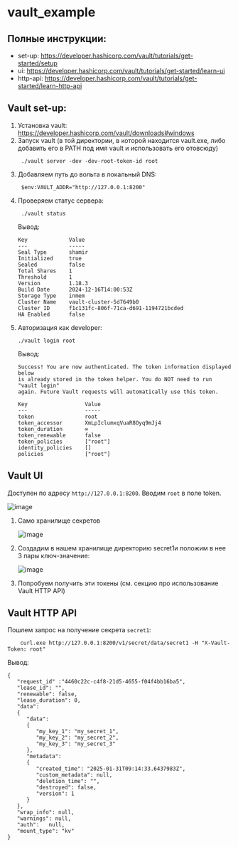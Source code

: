 # vault_example

## Полные инструкции:
- set-up: https://developer.hashicorp.com/vault/tutorials/get-started/setup
- ui: https://developer.hashicorp.com/vault/tutorials/get-started/learn-ui
- http-api: https://developer.hashicorp.com/vault/tutorials/get-started/learn-http-api

## Vault set-up:
1. Установка vault: https://developer.hashicorp.com/vault/downloads#windows
2. Запуск vault  (в той директории, в которой находится vault.exe, либо добавить его в PATH под имя vault и использовать его отовсюду)
   ```
    ./vault server -dev -dev-root-token-id root
   ```
3. Добавляем путь до вольта в локальный DNS:
   ```
    $env:VAULT_ADDR="http://127.0.0.1:8200"
   ```
4. Проверяем статус сервера:
   ```
    ./vault status
   ```
   Вывод:
   ```
   Key             Value
   ---             -----
   Seal Type       shamir
   Initialized     true
   Sealed          false
   Total Shares    1
   Threshold       1
   Version         1.18.3
   Build Date      2024-12-16T14:00:53Z
   Storage Type    inmem
   Cluster Name    vault-cluster-5d7649b0
   Cluster ID      f1c131fc-806f-71ca-d691-1194721bcded
   HA Enabled      false
   ```
5. Авторизация как developer:
   ```
   ./vault login root
   ```
   Вывод:
   ```
   Success! You are now authenticated. The token information displayed below
   is already stored in the token helper. You do NOT need to run "vault login"
   again. Future Vault requests will automatically use this token.
  
   Key                  Value
   ---                  -----
   token                root
   token_accessor       XmLpIclumxqVuaR8Oyq9mJj4
   token_duration       ∞
   token_renewable      false
   token_policies       ["root"]
   identity_policies    []
   policies             ["root"]
   ```
   
## Vault UI

Доступен по адресу `http://127.0.0.1:8200`. Вводим `root` в поле token.

![image](https://github.com/user-attachments/assets/926a387a-ea0e-4671-8701-e33281da955e)

1. Само хранилище секретов
   
   ![image](https://github.com/user-attachments/assets/85fbc43f-9ff3-41e3-855c-2f6733e22952)

2. Создадим в нашем хранилище директорию secret1и положим в нее 3 пары ключ-значение:

   ![image](https://github.com/user-attachments/assets/4ab9a999-0c6a-4bd6-8285-5ebe7de1f237)

3. Попробуем получить эти токены (см. секцию про использование Vault HTTP API)

## Vault HTTP API

Пошлем запрос на получение секрета `secret1`:

```
    curl.exe http://127.0.0.1:8200/v1/secret/data/secret1 -H "X-Vault-Token: root"
```
Вывод:
```
{
   "request_id" :"4460c22c-c4f8-21d5-4655-f04f4bb16ba5",
   "lease_id": "",
   "renewable": false,
   "lease_duration": 0,
   "data":
   {
      "data":
      {
         "my_key_1": "my_secret_1",
         "my_key_2": "my_secret_2",
         "my_key_3": "my_secret_3"
      },
      "metadata":
      {
         "created_time": "2025-01-31T09:14:33.6437983Z",
         "custom_metadata": null,
         "deletion_time": "",
         "destroyed": false,
         "version": 1
      }
   },
   "wrap_info": null,
   "warnings": null,
   "auth":   null,
   "mount_type": "kv"
}
```
